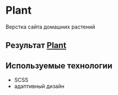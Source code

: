# Plant
Верстка сайта домашних растений  
## Результат [Plant](https://regemler.github.io/Plant/)
## Используемые технологии 
- SCSS
- адаптивный дизайн
